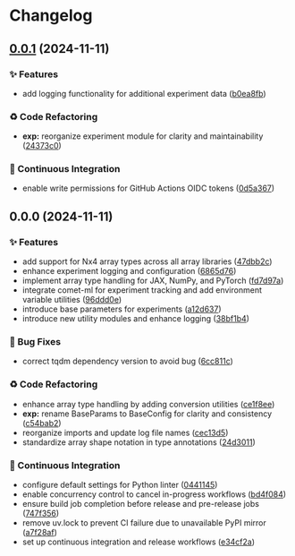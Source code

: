 # Changelog

## [0.0.1](https://github.com/liblaf/python-toolkit/compare/v0.0.0...v0.0.1) (2024-11-11)


### ✨ Features

* add logging functionality for additional experiment data ([b0ea8fb](https://github.com/liblaf/python-toolkit/commit/b0ea8fb1e4845e9f198d365c5226fd0777ebfcd2))


### ♻ Code Refactoring

* **exp:** reorganize experiment module for clarity and maintainability ([24373c0](https://github.com/liblaf/python-toolkit/commit/24373c03cefa8743d9e52f2e6389bff18238879d))


### 🔧 Continuous Integration

* enable write permissions for GitHub Actions OIDC tokens ([0d5a367](https://github.com/liblaf/python-toolkit/commit/0d5a3671b291f9de61f1c2bbdb5807d518681964))

## 0.0.0 (2024-11-11)


### ✨ Features

* add support for Nx4 array types across all array libraries ([47dbb2c](https://github.com/liblaf/python-toolkit/commit/47dbb2c222a4e0225e5a6a5d7aad091f4db253d3))
* enhance experiment logging and configuration ([6865d76](https://github.com/liblaf/python-toolkit/commit/6865d769c9e0ea5a8dd0d49ea65820c4ab8530ff))
* implement array type handling for JAX, NumPy, and PyTorch ([fd7d97a](https://github.com/liblaf/python-toolkit/commit/fd7d97a43f68be0a8364a9e533b524a1094c9949))
* integrate comet-ml for experiment tracking and add environment variable utilities ([96ddd0e](https://github.com/liblaf/python-toolkit/commit/96ddd0ee332f903478deef1dc8b254fbb4334ece))
* introduce base parameters for experiments ([a12d637](https://github.com/liblaf/python-toolkit/commit/a12d637d9fe599708e158a1e870bdd367d78e9e8))
* introduce new utility modules and enhance logging ([38bf1b4](https://github.com/liblaf/python-toolkit/commit/38bf1b4a57594b156a0c10947723df00411c669a))


### 🐛 Bug Fixes

* correct tqdm dependency version to avoid bug ([6cc811c](https://github.com/liblaf/python-toolkit/commit/6cc811c62e2eb4bcab64d63d2b4cd5d61385f940))


### ♻ Code Refactoring

* enhance array type handling by adding conversion utilities ([ce1f8ee](https://github.com/liblaf/python-toolkit/commit/ce1f8eebf31a0a55ae0fffe301dfb151bfba039d))
* **exp:** rename BaseParams to BaseConfig for clarity and consistency ([c54bab2](https://github.com/liblaf/python-toolkit/commit/c54bab290601373d1b8d3c453468acd2242c816c))
* reorganize imports and update log file names ([cec13d5](https://github.com/liblaf/python-toolkit/commit/cec13d519fea056be48dcf29639637dcb12c074e))
* standardize array shape notation in type annotations ([24d3011](https://github.com/liblaf/python-toolkit/commit/24d30119ba119ae1972b4c852f018ffc29ca1e0d))


### 🔧 Continuous Integration

* configure default settings for Python linter ([0441145](https://github.com/liblaf/python-toolkit/commit/0441145ad1cda5e557451446e336c083cf15b394))
* enable concurrency control to cancel in-progress workflows ([bd4f084](https://github.com/liblaf/python-toolkit/commit/bd4f084d7fcbe7de7b0569e4c1a81b4894cd2aae))
* ensure build job completion before release and pre-release jobs ([747f356](https://github.com/liblaf/python-toolkit/commit/747f35656630516e2e2cc9170e010bd5900586fc))
* remove uv.lock to prevent CI failure due to unavailable PyPI mirror ([a7f28af](https://github.com/liblaf/python-toolkit/commit/a7f28af6806663ccd6412952dbb3940b224e8d1b))
* set up continuous integration and release workflows ([e34cf2a](https://github.com/liblaf/python-toolkit/commit/e34cf2ae0213c532353cfabe62ecafa4104910a0))

